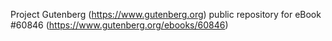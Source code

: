 Project Gutenberg (https://www.gutenberg.org) public repository for eBook #60846 (https://www.gutenberg.org/ebooks/60846)
